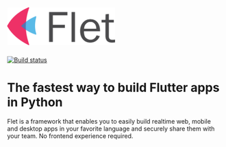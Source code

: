 # <img src="media/logo/flet-logo.svg" width="50%"/>

[![Build status](https://ci.appveyor.com/api/projects/status/xwablctxslvey576/branch/main?svg=true)](https://ci.appveyor.com/project/flet-dev/flet/branch/main)

# The fastest way to build Flutter apps in Python

Flet is a framework that enables you to easily build realtime web, mobile and desktop apps in your favorite language and securely share them with your team. No frontend experience required.

